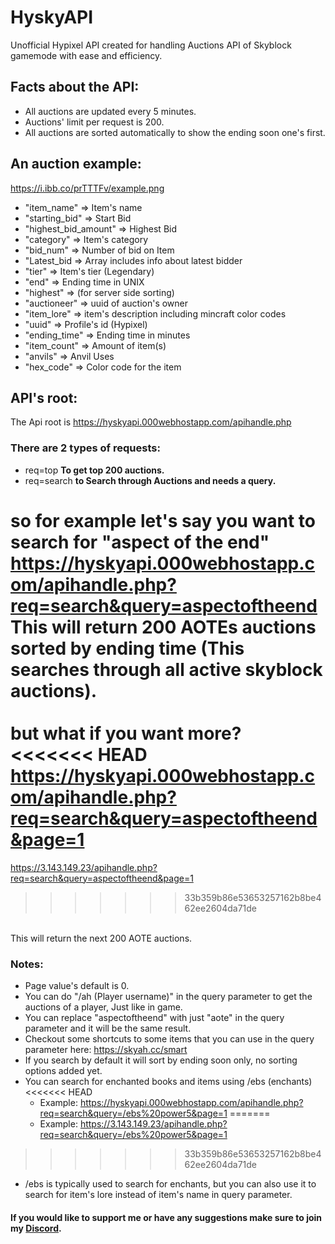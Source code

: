 # HyskyAPI
Unofficial Hypixel API created for handling Auctions API of Skyblock gamemode with ease and efficiency.

## Facts about the API:
- All auctions are updated every 5 minutes.
- Auctions' limit per request is 200.
- All auctions are sorted automatically to show the ending soon one's first.

## An auction example:

https://i.ibb.co/prTTTFv/example.png

- "item_name" => Item's name
- "starting_bid" => Start Bid
- "highest_bid_amount" => Highest Bid
- "category" => Item's category
- "bid_num" => Number of bid on Item
- "Latest_bid => Array includes info about latest bidder
- "tier" => Item's tier (Legendary)
- "end" => Ending time in UNIX
- "highest" => (for server side sorting)
- "auctioneer" => uuid of auction's owner
- "item_lore" => item's description including mincraft color codes
- "uuid" => Profile's id (Hypixel)
- "ending_time" => Ending time in minutes
- "item_count" => Amount of item(s)
- "anvils" => Anvil Uses
- "hex_code" => Color code for the item

## API's root:

The Api root is https://hyskyapi.000webhostapp.com/apihandle.php

### There are 2 types of requests:
- req=top **To get top 200 auctions.**
- req=search **to Search through Auctions and needs a query.**

so for example let's say you want to search for "aspect of the end" <br>
https://hyskyapi.000webhostapp.com/apihandle.php?req=search&query=aspectoftheend <br>
This will return 200 AOTEs auctions sorted by ending time (This searches through all active skyblock auctions).
<br>
<br>
but what if you want more?
<br>
<<<<<<< HEAD
https://hyskyapi.000webhostapp.com/apihandle.php?req=search&query=aspectoftheend&page=1
=======
https://3.143.149.23/apihandle.php?req=search&query=aspectoftheend&page=1
>>>>>>> 33b359b86e53653257162b8be462ee2604da71de
<br>
This will return the next 200 AOTE auctions.

### Notes:
- Page value's default is 0.
- You can do "/ah (Player username)" in the query parameter to get the auctions of a player, Just like in game.
- You can replace "aspectoftheend" with just "aote" in the query parameter and it will be the same result.
- Checkout some shortcuts to some items that you can use in the query parameter here: https://skyah.cc/smart
- If you search by default it will sort by ending soon only, no sorting options added yet.
- You can search for enchanted books and items using /ebs (enchants)
<<<<<<< HEAD
  - Example: https://hyskyapi.000webhostapp.com/apihandle.php?req=search&query=/ebs%20power5&page=1
=======
  - Example: https://3.143.149.23/apihandle.php?req=search&query=/ebs%20power5&page=1
>>>>>>> 33b359b86e53653257162b8be462ee2604da71de
- /ebs is typically used to search for enchants, but you can also use it to search for item's lore instead of item's name in query parameter.

#### If you would like to support me or have any suggestions make sure to join my [Discord](https://discord.gg/rqKmcXh).
